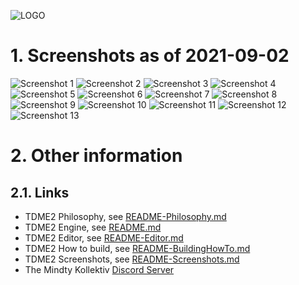 ![LOGO](https://raw.githubusercontent.com/Mindty-Kollektiv/tdme2/master/resources/github/tdme2-logo.png)

# 1. Screenshots as of 2021-09-02
![Screenshot 1](https://raw.githubusercontent.com/Mindty-Kollektiv/tdme2/master/resources/github/screenshots/Screenshot_Model1.png)
![Screenshot 2](https://raw.githubusercontent.com/Mindty-Kollektiv/tdme2/master/resources/github/screenshots/Screenshot_Model2.png)
![Screenshot 3](https://raw.githubusercontent.com/Mindty-Kollektiv/tdme2/master/resources/github/screenshots/Screenshot_ParticleSystem.png)
![Screenshot 4](https://raw.githubusercontent.com/Mindty-Kollektiv/tdme2/master/resources/github/screenshots/Screenshot_Terrain2.png)
![Screenshot 5](https://raw.githubusercontent.com/Mindty-Kollektiv/tdme2/master/resources/github/screenshots/Screenshot_Scene.png)
![Screenshot 6](https://raw.githubusercontent.com/Mindty-Kollektiv/tdme2/master/resources/github/screenshots/Screenshot_EnvironmentMap.png)
![Screenshot 7](https://raw.githubusercontent.com/Mindty-Kollektiv/tdme2/master/resources/github/screenshots/Screenshot_TDME2-UI.png)
![Screenshot 8](https://raw.githubusercontent.com/Mindty-Kollektiv/tdme2/master/resources/github/screenshots/Screenshot_Texture.png)
![Screenshot 9](https://raw.githubusercontent.com/Mindty-Kollektiv/tdme2/master/resources/github/screenshots/Screenshot_CPPH.png)
![Screenshot 10](https://raw.githubusercontent.com/Mindty-Kollektiv/tdme2/master/resources/github/screenshots/Screenshot_CPP.png)
![Screenshot 11](https://raw.githubusercontent.com/Mindty-Kollektiv/tdme2/master/resources/github/screenshots/Screenshot_GLSL.png)
![Screenshot 12](https://raw.githubusercontent.com/Mindty-Kollektiv/tdme2/master/resources/github/screenshots/Screenshot_Properties.png)
![Screenshot 13](https://raw.githubusercontent.com/Mindty-Kollektiv/tdme2/master/resources/github/screenshots/Screenshot_XML.png)

# 2. Other information
## 2.1. Links
- TDME2 Philosophy, see [README-Philosophy.md](./README-Philosophy.md)
- TDME2 Engine, see [README.md](./README.md)
- TDME2 Editor, see [README-Editor.md](./README-Editor.md)
- TDME2 How to build, see [README-BuildingHowTo.md](./README-BuildingHowTo.md)
- TDME2 Screenshots, see [README-Screenshots.md](./README-Screenshots.md)
- The Mindty Kollektiv [Discord Server](https://discord.gg/tMqrmcp23Q)
